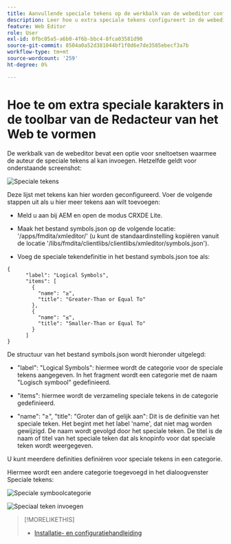 ```yaml
---
title: Aanvullende speciale tekens op de werkbalk van de webeditor configureren
description: Leer hoe u extra speciale tekens configureert in de webeditor van AEM hulplijnen.
feature: Web Editor
role: User
exl-id: 0fbc05a5-a6b0-4f6b-bbc4-8fca03581d90
source-git-commit: 8504a0a52d381044bf1f0d6e7de3585ebecf3a7b
workflow-type: tm+mt
source-wordcount: '259'
ht-degree: 0%

---
```


# Hoe te om extra speciale karakters in de toolbar van de Redacteur van het Web te vormen

De werkbalk van de webeditor bevat een optie voor sneltoetsen waarmee de auteur de speciale tekens al kan invoegen.
Hetzelfde geldt voor onderstaande screenshot:

![Speciale tekens](assets/special-chars.png)


Deze lijst met tekens kan hier worden geconfigureerd. Voer de volgende stappen uit als u hier meer tekens aan wilt toevoegen:

+ Meld u aan bij AEM en open de modus CRXDE Lite.

+ Maak het bestand symbols.json op de volgende locatie: &#39;/apps/fmdita/xmleditor/&#39; (u kunt de standaardinstelling kopiëren vanuit de locatie &#39;/libs/fmdita/clientlibs/clientlibs/xmleditor/symbols.json&#39;).

+ Voeg de speciale tekendefinitie in het bestand symbols.json toe als:

```
{
      "label": "Logical Symbols",
      "items": [
        {
          "name": "≥",
          "title": "Greater-Than or Equal To"
        },
        {
          "name": "≤",
          "title": "Smaller-Than or Equal To"
        }
      ]
}
```

De structuur van het bestand symbols.json wordt hieronder uitgelegd:

+ &quot;label&quot;: &quot;Logical Symbols&quot;: hiermee wordt de categorie voor de speciale tekens aangegeven. In het fragment wordt een categorie met de naam &quot;Logisch symbool&quot; gedefinieerd.

+ &quot;items&quot;: hiermee wordt de verzameling speciale tekens in de categorie gedefinieerd.

+ &quot;name&quot;: &quot;≥&quot;, &quot;title&quot;: &quot;Groter dan of gelijk aan&quot;: Dit is de definitie van het speciale teken. Het begint met het label &#39;name&#39;, dat niet mag worden gewijzigd. De naam wordt gevolgd door het speciale teken. De titel is de naam of titel van het speciale teken dat als knopinfo voor dat speciale teken wordt weergegeven.

U kunt meerdere definities definiëren voor speciale tekens in een categorie.

Hiermee wordt een andere categorie toegevoegd in het dialoogvenster Speciale tekens:

![Speciale symboolcategorie](assets/special-char-category.png)

![Speciaal teken invoegen](assets/insert-special-char.png)

>[!MORELIKETHIS]
>
>+ [Installatie- en configuratiehandleiding](https://helpx.adobe.com/content/dam/help/en/xml-documentation-solution/3-6/XML-Documentation-for-Adobe-Experience-Manager_Installation-Configuration-Guide_EN.pdf)
